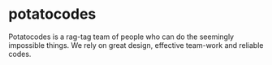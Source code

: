 # potatocodes

Potatocodes is a rag-tag team of people who can do the seemingly impossible things. We rely on great design, effective team-work and reliable codes.